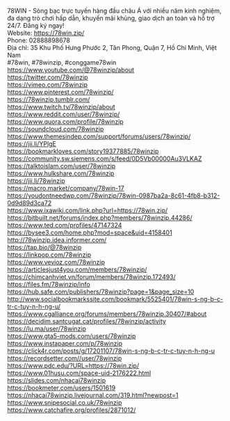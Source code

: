 78WIN - Sòng bạc trực tuyến hàng đầu châu Á với nhiều năm kinh nghiệm, đa dạng trò chơi hấp dẫn, khuyến mãi khủng, giao dịch an toàn và hỗ trợ 24/7. Đăng ký ngay!<br/>
Website: <a href="https://78win.zip/">https://78win.zip/</a><br/>
Phone: 02888898678<br/>
Địa chỉ: 35 Khu Phố Hưng Phước 2, Tân Phong, Quận 7, Hồ Chí Minh, Việt Nam<br/>
#78win, #78winzip, #conggame78win<br/>
<a href="https://www.youtube.com/@78winzip/about">https://www.youtube.com/@78winzip/about</a><br/>
<a href="https://twitter.com/78winzip">https://twitter.com/78winzip</a><br/>
<a href="https://vimeo.com/78winzip">https://vimeo.com/78winzip</a><br/>
<a href="https://www.pinterest.com/78winzip/">https://www.pinterest.com/78winzip/</a><br/>
<a href="https://78winzip.tumblr.com/">https://78winzip.tumblr.com/</a><br/>
<a href="https://www.twitch.tv/78winzip/about">https://www.twitch.tv/78winzip/about</a><br/>
<a href="https://www.reddit.com/user/78winzip/">https://www.reddit.com/user/78winzip/</a><br/>
<a href="https://www.quora.com/profile/78winzip">https://www.quora.com/profile/78winzip</a><br/>
<a href="https://soundcloud.com/78winzip">https://soundcloud.com/78winzip</a><br/>
<a href="https://www.themesindep.com/support/forums/users/78winzip/">https://www.themesindep.com/support/forums/users/78winzip/</a><br/>
<a href="https://jii.li/YPlgE">https://jii.li/YPlgE</a><br/>
<a href="https://bookmarkloves.com/story19377885/78winzip">https://bookmarkloves.com/story19377885/78winzip</a><br/>
<a href="https://community.sw.siemens.com/s/feed/0D5Vb00000Au3VLKAZ">https://community.sw.siemens.com/s/feed/0D5Vb00000Au3VLKAZ</a><br/>
<a href="https://talktoislam.com/user/78winzip">https://talktoislam.com/user/78winzip</a><br/>
<a href="https://www.hulkshare.com/78winzip">https://www.hulkshare.com/78winzip</a><br/>
<a href="https://jii.li/78winzip">https://jii.li/78winzip</a><br/>
<a href="https://macro.market/company/78win-17">https://macro.market/company/78win-17</a><br/>
<a href="https://youdontneedwp.com/78winzip/78win-0987ba2a-8c61-4fb8-b312-0d9d89d3ca72">https://youdontneedwp.com/78winzip/78win-0987ba2a-8c61-4fb8-b312-0d9d89d3ca72</a><br/>
<a href="https://www.ixawiki.com/link.php?url=https://78win.zip/">https://www.ixawiki.com/link.php?url=https://78win.zip/</a><br/>
<a href="https://bitbuilt.net/forums/index.php?members/78winzip.44286/">https://bitbuilt.net/forums/index.php?members/78winzip.44286/</a><br/>
<a href="https://www.ted.com/profiles/47147324">https://www.ted.com/profiles/47147324</a><br/>
<a href="https://bysee3.com/home.php?mod=space&uid=4158401">https://bysee3.com/home.php?mod=space&uid=4158401</a><br/>
<a href="http://78winzip.idea.informer.com/">http://78winzip.idea.informer.com/</a><br/>
<a href="https://tap.bio/@78winzip">https://tap.bio/@78winzip</a><br/>
<a href="https://linkpop.com/78winzip">https://linkpop.com/78winzip</a><br/>
<a href="https://www.vevioz.com/78winzip">https://www.vevioz.com/78winzip</a><br/>
<a href="https://articlesjust4you.com/members/78winzip/">https://articlesjust4you.com/members/78winzip/</a><br/>
<a href="https://chimcanhviet.vn/forum/members/78winzip.172493/">https://chimcanhviet.vn/forum/members/78winzip.172493/</a><br/>
<a href="https://files.fm/78winzip/info">https://files.fm/78winzip/info</a><br/>
<a href="https://hub.safe.com/publishers/78winzip?page=1&page_size=10">https://hub.safe.com/publishers/78winzip?page=1&page_size=10</a><br/>
<a href="http://www.socialbookmarkssite.com/bookmark/5525401/78win-s-ng-b-c-tr-c-tuy-n-h-ng-u/">http://www.socialbookmarkssite.com/bookmark/5525401/78win-s-ng-b-c-tr-c-tuy-n-h-ng-u/</a><br/>
<a href="https://www.cgalliance.org/forums/members/78winzip.30407/#about">https://www.cgalliance.org/forums/members/78winzip.30407/#about</a><br/>
<a href="https://decidim.santcugat.cat/profiles/78winzip/activity">https://decidim.santcugat.cat/profiles/78winzip/activity</a><br/>
<a href="https://lu.ma/user/78winzip">https://lu.ma/user/78winzip</a><br/>
<a href="https://www.gta5-mods.com/users/78winzip">https://www.gta5-mods.com/users/78winzip</a><br/>
<a href="https://www.instapaper.com/p/78winzip">https://www.instapaper.com/p/78winzip</a><br/>
<a href="https://click4r.com/posts/g/17201107/78win-s-ng-b-c-tr-c-tuy-n-h-ng-u">https://click4r.com/posts/g/17201107/78win-s-ng-b-c-tr-c-tuy-n-h-ng-u</a><br/>
<a href="https://recordsetter.com//user/78winzip">https://recordsetter.com//user/78winzip</a><br/>
<a href="https://www.pdc.edu/?URL=https://78win.zip/">https://www.pdc.edu/?URL=https://78win.zip/</a><br/>
<a href="https://www.01husu.com/space-uid-2176222.html">https://www.01husu.com/space-uid-2176222.html</a><br/>
<a href="https://slides.com/nhacai78winzip">https://slides.com/nhacai78winzip</a><br/>
<a href="https://bookmeter.com/users/1501619">https://bookmeter.com/users/1501619</a><br/>
<a href="https://nhacai78winzip.livejournal.com/319.html?newpost=1">https://nhacai78winzip.livejournal.com/319.html?newpost=1</a><br/>
<a href="https://www.snipesocial.co.uk/78winzip">https://www.snipesocial.co.uk/78winzip</a><br/>
<a href="https://www.catchafire.org/profiles/2871012/">https://www.catchafire.org/profiles/2871012/</a><br/>